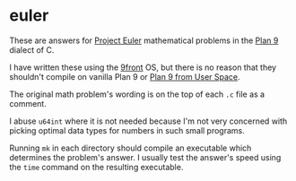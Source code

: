 # euler

These are answers for [Project Euler](https://projecteuler.net/) mathematical problems in the [Plan 9](https://en.wikipedia.org/wiki/Plan_9_from_Bell_Labs) dialect of C.

I have written these using the [9front](http://9front.org/) OS, but there is no reason that they shouldn't compile on vanilla Plan 9 or [Plan 9 from User Space](https://9fans.github.io/plan9port/).

The original math problem's wording is on the top of each `.c` file as a comment.

I abuse `u64int` where it is not needed because I'm not very concerned with picking optimal data types for numbers in such small programs.

Running `mk` in each directory should compile an executable which determines the problem's answer. I usually test the answer's speed using the `time` command on the resulting executable.
